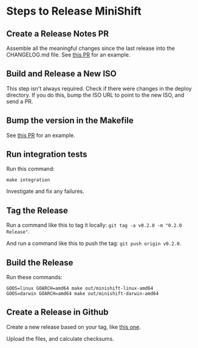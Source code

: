 # Steps to Release MiniShift

## Create a Release Notes PR

Assemble all the meaningful changes since the last release into the CHANGELOG.md file.
See [this PR](https://github.com/kubernetes/minikube/pull/164) for an example.

## Build and Release a New ISO

This step isn't always required. Check if there were changes in the deploy directory.
If you do this, bump the ISO URL to point to the new ISO, and send a PR.

## Bump the version in the Makefile

See [this PR](https://github.com/kubernetes/minikube/pull/165) for an example.

## Run integration tests

Run this command:
```shell
make integration
```
Investigate and fix any failures.

## Tag the Release

Run a command like this to tag it locally: `git tag -a v0.2.0 -m "0.2.0 Release"`.

And run a command like this to push the tag: `git push origin v0.2.0`.

## Build the Release

Run these commands:

```shell
GOOS=linux GOARCH=amd64 make out/minishift-linux-amd64
GOOS=darwin GOARCH=amd64 make out/minishift-darwin-amd64
```

## Create a Release in Github

Create a new release based on your tag, like [this one](https://github.com/kubernetes/minikube/releases/tag/v0.2.0).

Upload the files, and calculate checksums.
